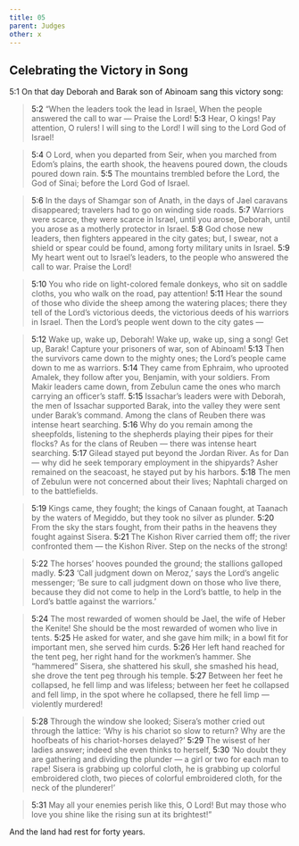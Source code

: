 ```yaml
---
title: 05
parent: Judges
other: x
---
```



## Celebrating the Victory in Song

<a name="5:1">5:1</a> On that day Deborah and Barak son of Abinoam sang this victory song:

> <a name="5:2">5:2</a> “When the leaders took the lead in Israel,
> When the people answered the call to war — 
> Praise the Lord!
> <a name="5:3">5:3</a> Hear, O kings!
> Pay attention, O rulers!
> I will sing to the Lord!
> I will sing to the Lord God of Israel!

> <a name="5:4">5:4</a> O Lord, when you departed from Seir,
> when you marched from Edom’s plains,
> the earth shook, the heavens poured down,
> the clouds poured down rain.
> <a name="5:5">5:5</a> The mountains trembled before the Lord, the God of Sinai;
> before the Lord God of Israel.

> <a name="5:6">5:6</a> In the days of Shamgar son of Anath,
> in the days of Jael caravans disappeared;
> travelers had to go on winding side roads.
> <a name="5:7">5:7</a> Warriors were scarce,
> they were scarce in Israel,
> until you arose, Deborah,
> until you arose as a motherly protector in Israel.
> <a name="5:8">5:8</a> God chose new leaders,
> then fighters appeared in the city gates;
> but, I swear, not a shield or spear could be found,
> among forty military units in Israel.
> <a name="5:9">5:9</a> My heart went out to Israel’s leaders,
> to the people who answered the call to war.
> Praise the Lord!

> <a name="5:10">5:10</a> You who ride on light-colored female donkeys,
> who sit on saddle cloths,
> you who walk on the road, pay attention!
> <a name="5:11">5:11</a> Hear the sound of those who divide the sheep among the watering places;
> there they tell of the Lord’s victorious deeds,
> the victorious deeds of his warriors in Israel.
> Then the Lord’s people went down to the city gates — 

> <a name="5:12">5:12</a> Wake up, wake up, Deborah!
> Wake up, wake up, sing a song!
> Get up, Barak!
> Capture your prisoners of war, son of Abinoam!
> <a name="5:13">5:13</a> Then the survivors came down to the mighty ones;
> the Lord’s people came down to me as warriors.
> <a name="5:14">5:14</a> They came from Ephraim, who uprooted Amalek,
> they follow after you, Benjamin, with your soldiers.
> From Makir leaders came down,
> from Zebulun came the ones who march carrying an officer’s staff.
> <a name="5:15">5:15</a> Issachar’s leaders were with Deborah,
> the men of Issachar supported Barak,
> into the valley they were sent under Barak’s command.
> Among the clans of Reuben there was intense heart searching.
> <a name="5:16">5:16</a> Why do you remain among the sheepfolds,
> listening to the shepherds playing their pipes for their flocks?
> As for the clans of Reuben — there was intense heart searching.
> <a name="5:17">5:17</a> Gilead stayed put beyond the Jordan River.
> As for Dan — why did he seek temporary employment in the shipyards?
> Asher remained on the seacoast,
> he stayed put by his harbors.
> <a name="5:18">5:18</a> The men of Zebulun were not concerned about their lives;
> Naphtali charged on to the battlefields.

> <a name="5:19">5:19</a> Kings came, they fought;
> the kings of Canaan fought,
> at Taanach by the waters of Megiddo,
> but they took no silver as plunder.
> <a name="5:20">5:20</a> From the sky the stars fought,
> from their paths in the heavens they fought against Sisera.
> <a name="5:21">5:21</a> The Kishon River carried them off;
> the river confronted them — the Kishon River.
> Step on the necks of the strong!

> <a name="5:22">5:22</a> The horses’ hooves pounded the ground;
> the stallions galloped madly.
> <a name="5:23">5:23</a> ‘Call judgment down on Meroz,’ says the Lord’s angelic messenger;
> ‘Be sure to call judgment down on those who live there,
> because they did not come to help in the Lord’s battle,
> to help in the Lord’s battle against the warriors.’

> <a name="5:24">5:24</a> The most rewarded of women should be Jael,
> the wife of Heber the Kenite!
> She should be the most rewarded of women who live in tents.
> <a name="5:25">5:25</a> He asked for water,
> and she gave him milk;
> in a bowl fit for important men,
> she served him curds.
> <a name="5:26">5:26</a> Her left hand reached for the tent peg,
> her right hand for the workmen’s hammer.
> She “hammered” Sisera,
> she shattered his skull,
> she smashed his head,
> she drove the tent peg through his temple.
> <a name="5:27">5:27</a> Between her feet he collapsed,
> he fell limp and was lifeless;
> between her feet he collapsed and fell limp,
> in the spot where he collapsed,
> there he fell limp — violently murdered!

> <a name="5:28">5:28</a> Through the window she looked;
> Sisera’s mother cried out through the lattice:
> ‘Why is his chariot so slow to return?
> Why are the hoofbeats of his chariot-horses delayed?’
> <a name="5:29">5:29</a> The wisest of her ladies answer;
> indeed she even thinks to herself,
> <a name="5:30">5:30</a> ‘No doubt they are gathering and dividing the plunder —
> a girl or two for each man to rape!
> Sisera is grabbing up colorful cloth,
> he is grabbing up colorful embroidered cloth,
> two pieces of colorful embroidered cloth,
> for the neck of the plunderer!’

> <a name="5:31">5:31</a> May all your enemies perish like this, O Lord!
> But may those who love you shine
> like the rising sun at its brightest!”

And the land had rest for forty years.